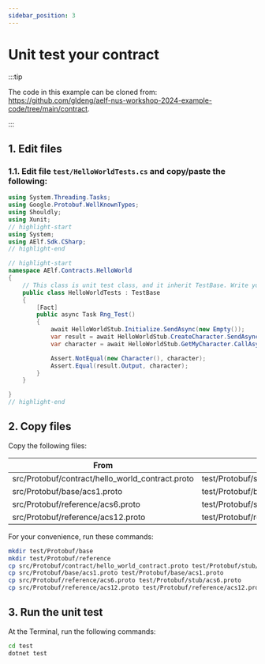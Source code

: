 ```yaml
---
sidebar_position: 3
---
```


# Unit test your contract

:::tip

The code in this example can be cloned from: https://github.com/gldeng/aelf-nus-workshop-2024-example-code/tree/main/contract.

:::

## 1. Edit files

### 1.1. Edit file `test/HelloWorldTests.cs` and copy/paste the following:

```csharp title="test/HelloWorldTests.cs" showLineNumbers
using System.Threading.Tasks;
using Google.Protobuf.WellKnownTypes;
using Shouldly;
using Xunit;
// highlight-start
using System;
using AElf.Sdk.CSharp;
// highlight-end

// highlight-start
namespace AElf.Contracts.HelloWorld
{
    // This class is unit test class, and it inherit TestBase. Write your unit test code inside it.
    public class HelloWorldTests : TestBase
    {
        [Fact]
        public async Task Rng_Test()
        {
            await HelloWorldStub.Initialize.SendAsync(new Empty());
            var result = await HelloWorldStub.CreateCharacter.SendAsync(new Empty());
            var character = await HelloWorldStub.GetMyCharacter.CallAsync(Accounts[0].Address);

            Assert.NotEqual(new Character(), character);
            Assert.Equal(result.Output, character);
        }
    }

}
// highlight-end
```

## 2. Copy files

Copy the following files:

| From                                             | To                                            |
| ------------------------------------------------ | --------------------------------------------- |
| src/Protobuf/contract/hello_world_contract.proto | test/Protobuf/stub/hello_world_contract.proto |
| src/Protobuf/base/acs1.proto                     | test/Protobuf/base/acs1.proto                 |
| src/Protobuf/reference/acs6.proto                | test/Protobuf/stub/acs6.proto                 |
| src/Protobuf/reference/acs12.proto               | test/Protobuf/reference/acs12.proto           |

For your convenience, run these commands:

```bash
mkdir test/Protobuf/base
mkdir test/Protobuf/reference
cp src/Protobuf/contract/hello_world_contract.proto test/Protobuf/stub/hello_world_contract.proto
cp src/Protobuf/base/acs1.proto test/Protobuf/base/acs1.proto
cp src/Protobuf/reference/acs6.proto test/Protobuf/stub/acs6.proto
cp src/Protobuf/reference/acs12.proto test/Protobuf/reference/acs12.proto
```

## 3. Run the unit test

At the Terminal, run the following commands:

```bash
cd test
dotnet test
```
